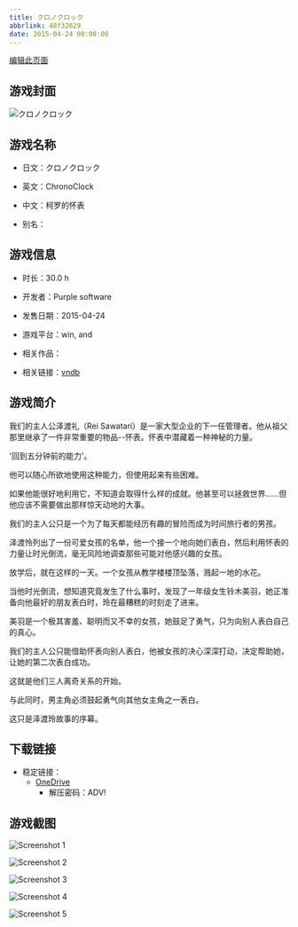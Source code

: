 ```yaml
---
title: クロノクロック
abbrlink: 48f32629
date: 2015-04-24 00:00:00
---
```

[编辑此页面](https://github.com/ACG-3/ADV3-source/blob/main/source/_posts/games/%E3%82%AF%E3%83%AD%E3%83%8E%E3%82%AF%E3%83%AD%E3%83%83%E3%82%AF.md)

## 游戏封面

![クロノクロック](https://pan.timero.xyz/d/onedrive/img_lib_001/%E3%82%AF%E3%83%AD%E3%83%8E%E3%82%AF%E3%83%AD%E3%83%83%E3%82%AF_cover.avif)


## 游戏名称

- 日文：クロノクロック
- 英文：ChronoClock
- 中文：柯罗的怀表

- 别名：


## 游戏信息

- 时长：30.0 h
- 开发者：Purple software
- 发售日期：2015-04-24
- 游戏平台：win, and
- 相关作品：

- 相关链接：[vndb](https://vndb.org/v16208)


## 游戏简介

我们的主人公泽渡礼（Rei Sawatari）是一家大型企业的下一任管理者。他从祖父那里继承了一件非常重要的物品--怀表。怀表中潜藏着一种神秘的力量。

'回到五分钟前的能力'。

他可以随心所欲地使用这种能力，但使用起来有些困难。

如果他能很好地利用它，不知道会取得什么样的成就。他甚至可以拯救世界......但他应该不需要做出那样惊天动地的大事。

我们的主人公只是一个为了每天都能经历有趣的冒险而成为时间旅行者的男孩。

泽渡怜列出了一份可爱女孩的名单，他一个接一个地向她们表白，然后利用怀表的力量让时光倒流，毫无风险地调查那些可能对他感兴趣的女孩。

放学后，就在这样的一天。一个女孩从教学楼楼顶坠落，溅起一地的水花。

当他时光倒流，想知道究竟发生了什么事时，发现了一年级女生铃木美羽，她正准备向他最好的朋友表白时，玲在最糟糕的时刻走了进来。

美羽是一个极其害羞、聪明而又不幸的女孩，她鼓足了勇气，只为向别人表白自己的真心。

我们的主人公只能借助怀表向别人表白，他被女孩的决心深深打动，决定帮助她，让她的第二次表白成功。

这就是他们三人离奇关系的开始。

与此同时，男主角必须鼓起勇气向其他女主角之一表白。

这只是泽渡玲故事的序幕。




## 下载链接

- 稳定链接：
    - [OneDrive](https://pan.timero.xyz/onedrive/adv_lib_001/%E3%82%AF%E3%83%AD%E3%83%8E%E3%82%AF%E3%83%AD%E3%83%83%E3%82%AF)
        - 解压密码：ADV!



## 游戏截图


![Screenshot 1](https://pan.timero.xyz/d/onedrive/img_lib_001/%E3%82%AF%E3%83%AD%E3%83%8E%E3%82%AF%E3%83%AD%E3%83%83%E3%82%AF_Screenshot_1.avif)

![Screenshot 2](https://pan.timero.xyz/d/onedrive/img_lib_001/%E3%82%AF%E3%83%AD%E3%83%8E%E3%82%AF%E3%83%AD%E3%83%83%E3%82%AF_Screenshot_2.avif)

![Screenshot 3](https://pan.timero.xyz/d/onedrive/img_lib_001/%E3%82%AF%E3%83%AD%E3%83%8E%E3%82%AF%E3%83%AD%E3%83%83%E3%82%AF_Screenshot_3.avif)

![Screenshot 4](https://pan.timero.xyz/d/onedrive/img_lib_001/%E3%82%AF%E3%83%AD%E3%83%8E%E3%82%AF%E3%83%AD%E3%83%83%E3%82%AF_Screenshot_4.avif)

![Screenshot 5](https://pan.timero.xyz/d/onedrive/img_lib_001/%E3%82%AF%E3%83%AD%E3%83%8E%E3%82%AF%E3%83%AD%E3%83%83%E3%82%AF_Screenshot_5.avif)

